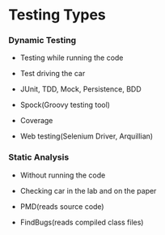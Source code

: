 # Testing Types

### Dynamic Testing

- Testing while running the code
- Test driving the car

- JUnit, TDD, Mock, Persistence, BDD
- Spock(Groovy testing tool)
- Coverage
- Web testing(Selenium Driver, Arquillian)

### Static Analysis

- Without running the code
- Checking car in the lab and on the paper

- PMD(reads source code)
- FindBugs(reads compiled class files)
